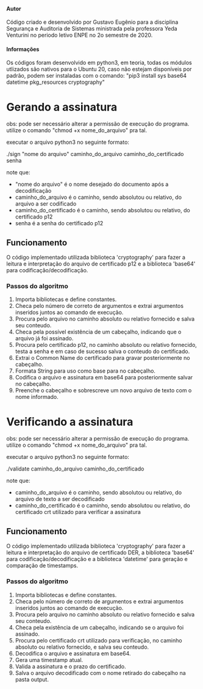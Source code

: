 #### Autor

Código criado e desenvolvido por Gustavo Eugênio para a disciplina Segurança e Auditoria de Sistemas ministrada pela professora Yeda Venturini no periodo letivo ENPE no 2o semestre de 2020.

#### Informações

Os códigos foram desenvolvido em python3, em teoria, todas os módulos utlizados são nativos para o Ubuntu 20, caso não estejam disponíveis por padrão, podem ser instaladas com o comando:
"pip3 install sys base64 datetime pkg_resources cryptography"

# Gerando a assinatura

obs: pode ser necessário alterar a permissão de execução do programa. utilize o comando "chmod +x nome_do_arquivo" pra tal.

executar o arquivo python3 no seguinte formato:

./sign "nome do arquivo" caminho_do_arquivo caminho_do_certificado senha

note que:
 - "nome do arquivo" é o nome desejado do documento após a decodificação
 - caminho_do_arquivo é o caminho, sendo absolutou ou relativo, do arquivo a ser codificado
 - caminho_do_certificado é o caminho, sendo absolutou ou relativo, do certificado p12
 - senha é a senha do certificado p12

## Funcionamento

O código implementado utilizada biblioteca 'cryptography' para fazer a leitura e interpretação do arquivo de certificado p12 e a biblioteca 'base64' para codificação/decodificação.

### Passos do algoritmo

  1) Importa bibliotecas e define constantes.
  2) Checa pelo número de correto de argumentos e extrai argumentos inseridos juntos ao comando de execução.
  3) Procura pelo arquivo no caminho absoluto ou relativo fornecido e salva seu conteudo.
  4) Checa pela possível existência de um cabeçalho, indicando que o arquivo já foi assinado.
  5) Procura pelo certificado p12, no caminho absoluto ou relativo fornecido, testa a senha e em caso de sucesso salva o conteudo do certificado.
  6) Extrai o Common Name do certificado para gravar posteriormente no cabeçalho.
  7) Formata String para uso como base para no cabeçalho.
  8) Codifica o arquivo e assinatura em base64 para posteriormente salvar no cabeçalho.
  9) Preenche o cabeçalho e sobrescreve um novo arquivo de texto com o nome informado.

# Verificando a assinatura

obs: pode ser necessário alterar a permissão de execução do programa. utilize o comando "chmod +x nome_do_arquivo" pra tal.

executar o arquivo python3 no seguinte formato:

./validate caminho_do_arquivo caminho_do_certificado

note que:
 - caminho_do_arquivo é o caminho, sendo absolutou ou relativo, do arquivo de texto a ser decodificado
 - caminho_do_certificado é o caminho, sendo absolutou ou relativo, do certificado crt utilizado para verificar a assinatura

## Funcionamento

O código implementado utilizada biblioteca 'cryptography' para fazer a leitura e interpretação do arquivo de certificado DER, a biblioteca 'base64' para codificação/decodificação e a biblioteca 'datetime' para geração e comparação de timestamps.

### Passos do algoritmo

  1) Importa bibliotecas e define constantes.
  2) Checa pelo número de correto de argumentos e extrai argumentos inseridos juntos ao comando de execução.
  3) Procura pelo arquivo no caminho absoluto ou relativo fornecido e salva seu conteudo.
  4) Checa pela existência de um cabeçalho, indicando se o arquivo foi assinado.
  5) Procura pelo certificado crt utilizado para verificação, no caminho absoluto ou relativo fornecido, e salva seu conteudo.
  6) Decodifica o arquivo e assinatura em base64.
  7) Gera uma timestamp atual.
  8) Valida a assinatura e o prazo do certificado.
  9) Salva o arquivo decodificado com o nome retirado do cabeçalho na pasta output.
